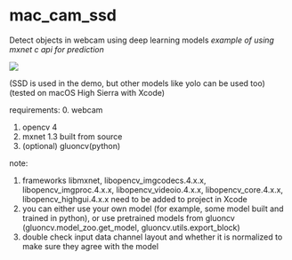 # mac_cam_ssd

Detect objects in webcam using deep learning models
_example of using mxnet c api for prediction_

![](https://github.com/ZwX1616/mac_cam_ssd/misc/demo.jpg)

  (SSD is used in the demo, but other models like yolo can be used too)
  (tested on macOS High Sierra with Xcode)

  requirements:
  0. webcam
  1. opencv 4
  2. mxnet 1.3 built from source
  3. (optional) gluoncv(python)
  
  note:
  1. frameworks libmxnet, libopencv_imgcodecs.4.x.x, libopencv_imgproc.4.x.x, libopencv_videoio.4.x.x, libopencv_core.4.x.x, libopencv_highgui.4.x.x need to be added to project in Xcode
  2. you can either use your own model (for example, some model built and trained in python), or use pretrained models from gluoncv (gluoncv.model_zoo.get_model, gluoncv.utils.export_block)
  3. double check input data channel layout and whether it is normalized to make sure they agree with the model
